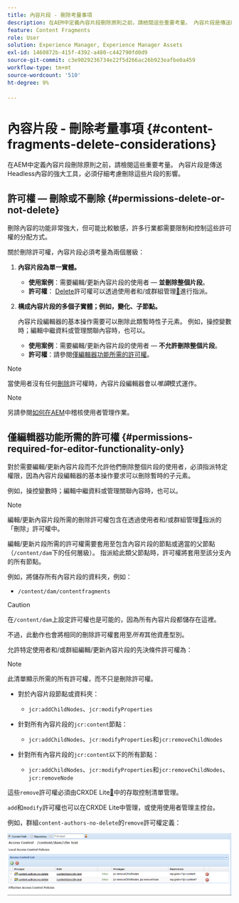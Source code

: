 ```yaml
---
title: 內容片段 - 刪除考量事項
description: 在AEM中定義內容片段刪除原則之前，請檢閱這些重要考量。 內容片段是傳送Headless內容的強大工具，必須仔細考慮刪除這些片段的影響。
feature: Content Fragments
role: User
solution: Experience Manager, Experience Manager Assets
exl-id: 1460872b-415f-4392-a480-c442790fd0d9
source-git-commit: c3e9029236734e22f5d266ac26b923eafbe0a459
workflow-type: tm+mt
source-wordcount: '510'
ht-degree: 9%

---
```


# 內容片段 - 刪除考量事項 {#content-fragments-delete-considerations}

在AEM中定義內容片段刪除原則之前，請檢閱這些重要考量。 內容片段是傳送Headless內容的強大工具，必須仔細考慮刪除這些片段的影響。

## 許可權 — 刪除或不刪除 {#permissions-delete-or-not-delete}

刪除內容的功能非常強大，但可能比較敏感，許多行業都需要限制和控制這些許可權的分配方式。

關於刪除許可權，內容片段必須考量為兩個層級：

1. **內容片段為單一實體。**

   * **使用案例**：需要編輯/更新內容片段的使用者 — **並刪除整個片段**。
   * **許可權**： [Delete](/help/sites-administering/security.md#actions)許可權可以透過使用者和/或群組管理[&#128279;](/help/sites-administering/security.md#managing-permissions)進行指派。

2. **構成內容片段的多個子實體；例如，變化、子節點。**

   內容片段編輯器的基本操作需要可以刪除此類暫時性子元素。 例如，操控變數時；編輯中繼資料或管理關聯內容時，也可以。

   * **使用案例**：需要編輯/更新內容片段的使用者 — **不允許刪除整個片段**。
   * **許可權**：請參閱[僅編輯器功能所需的許可權](#permissions-required-for-editor-functionality-only)。

>[!NOTE]
>
>當使用者沒有任何[刪除](/help/sites-administering/security.md#actions)許可權時，內容片段編輯器會以&#x200B;*唯讀*&#x200B;模式運作。

>[!NOTE]
>
>另請參閱[如何在AEM](/help/sites-administering/audit-user-management-operations.md)中稽核使用者管理作業。

## 僅編輯器功能所需的許可權 {#permissions-required-for-editor-functionality-only}

對於需要編輯/更新內容片段而不允許他們刪除整個片段的使用者 **&#x200B;**，必須指派特定權限，因為內容片段編輯器的基本操作要求可以刪除暫時的子元素。

例如，操控變數時；編輯中繼資料或管理關聯內容時，也可以。

>[!NOTE]
>
>編輯/更新內容片段所需的刪除許可權包含在透過使用者和/或群組管理[&#128279;](/help/sites-administering/security.md#managing-permissions)指派的「刪除」許可權中。

編輯/更新片段所需的許可權需要套用至包含內容片段的節點或適當的父節點（`/content/dam`下的任何層級）。 指派給此類父節點時，許可權將套用至該分支內的所有節點。

例如，將儲存所有內容片段的資料夾，例如：

* `/content/dam/contentfragments`

>[!CAUTION]
>
>在`/content/dam`上設定許可權也是可能的，因為所有內容片段都儲存在這裡。
>
>不過，此動作也會將相同的刪除許可權套用至&#x200B;*所有*&#x200B;其他資產型別。

允許特定使用者和/或群組編輯/更新內容片段的先決條件許可權為：

>[!NOTE]
>
>此清單顯示所需的所有許可權，而不只是刪除許可權。

* 對於內容片段節點或資料夾：

   * `jcr:addChildNodes`、`jcr:modifyProperties`

* 針對所有內容片段的`jcr:content`節點：

   * `jcr:addChildNodes`、`jcr:modifyProperties`和`jcr:removeChildNodes`

* 針對所有內容片段的`jcr:content`以下的所有節點：

   * `jcr:addChildNodes`、`jcr:modifyProperties`和`jcr:removeChildNodes`、`jcr:removeNode`

這些`remove`許可權必須由CRXDE Lite[&#128279;](/help/sites-administering/user-group-ac-admin.md#access-right-management)中的存取控制清單管理。

`add`和`modify`許可權也可以在CRXDE Lite中管理，或使用使用者管理主控台。

例如，群組`content-authors-no-delete`的`remove`許可權定義：

![cf-delete-03](assets/cf-delete-03.png)

